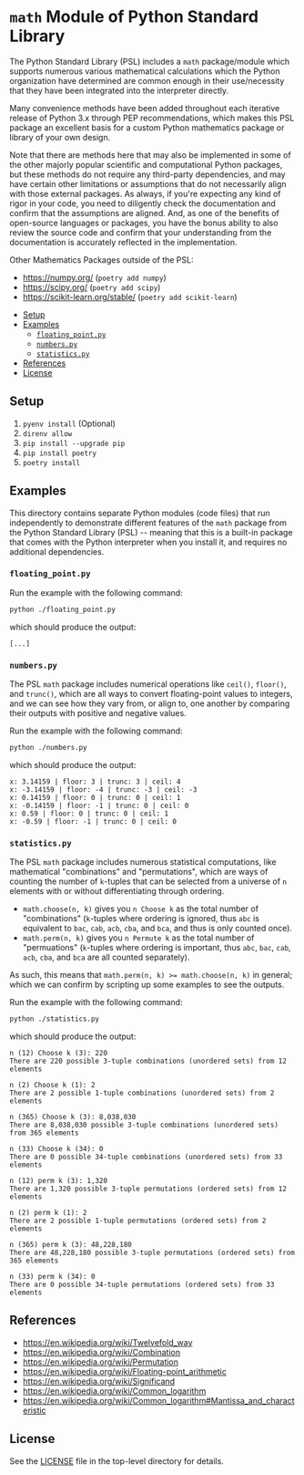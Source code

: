 # `math` Module of Python Standard Library

The Python Standard Library (PSL) includes a `math` package/module which supports numerous various mathematical calculations which the Python organization have determined are common enough in their use/necessity that they have been integrated into the interpreter directly.

Many convenience methods have been added throughout each iterative release of Python 3.x through PEP recommendations, which makes this PSL package an excellent basis for a custom Python mathematics package or library of your own design.

Note that there are methods here that may also be implemented in some of the other majorly popular scientific and computational Python packages, but these methods do not require any third-party dependencies, and may have certain other limitations or assumptions that do not necessarily align with those external packages. As always, if you're expecting any kind of rigor in your code, you need to diligently check the documentation and confirm that the assumptions are aligned. And, as one of the benefits of open-source languages or packages, you have the bonus ability to also review the source code and confirm that your understanding from the documentation is accurately reflected in the implementation.

Other Mathematics Packages outside of the PSL:
- https://numpy.org/ (`poetry add numpy`)
- https://scipy.org/ (`poetry add scipy`)
- https://scikit-learn.org/stable/ (`poetry add scikit-learn`)

<!-- MarkdownTOC -->

- [Setup](#setup)
- [Examples](#examples)
    - [`floating_point.py`](#floating_pointpy)
    - [`numbers.py`](#numberspy)
    - [`statistics.py`](#statisticspy)
- [References](#references)
- [License](#license)

<!-- /MarkdownTOC -->

<a id="setup"></a>
## Setup

1. `pyenv install` (Optional)
1. `direnv allow`
1. `pip install --upgrade pip`
1. `pip install poetry`
1. `poetry install`

<a id="examples"></a>
## Examples

This directory contains separate Python modules (code files) that run independently to demonstrate different features of the `math` package from the Python Standard Library (PSL) -- meaning that this is a built-in package that comes with the Python interpreter when you install it, and requires no additional dependencies.

<a id="floating_pointpy"></a>
### `floating_point.py`

Run the example with the following command:

```bash
python ./floating_point.py
```

which should produce the output:

```
[...]
```

<a id="numberspy"></a>
### `numbers.py`

The PSL `math` package includes numerical operations like `ceil()`, `floor()`, and `trunc()`, which are all ways to convert floating-point values to integers, and we can see how they vary from, or align to, one another by comparing their outputs with positive and negative values.

Run the example with the following command:

```bash
python ./numbers.py
```

which should produce the output:

```
x: 3.14159 | floor: 3 | trunc: 3 | ceil: 4
x: -3.14159 | floor: -4 | trunc: -3 | ceil: -3
x: 0.14159 | floor: 0 | trunc: 0 | ceil: 1
x: -0.14159 | floor: -1 | trunc: 0 | ceil: 0
x: 0.59 | floor: 0 | trunc: 0 | ceil: 1
x: -0.59 | floor: -1 | trunc: 0 | ceil: 0
```

<a id="statisticspy"></a>
### `statistics.py`

The PSL `math` package includes numerous statistical computations, like mathematical "combinations" and "permutations", which are ways of counting the number of `k`-tuples that can be selected from a universe of `n` elements with or without differentiating through ordering.

- `math.choose(n, k)` gives you `n Choose k` as the total number of "combinations" (`k`-tuples where ordering is ignored, thus `abc` is equivalent to `bac`, `cab`, `acb`, `cba`, and `bca`, and thus is only counted once).
- `math.perm(n, k)` gives you `n Permute k` as the total number of "permuations" (`k`-tuples where ordering is important, thus `abc`, `bac`, `cab`, `acb`, `cba`, and `bca` are all counted separately).

As such, this means that `math.perm(n, k) >= math.choose(n, k)` in general; which we can confirm by scripting up some examples to see the outputs.

Run the example with the following command:

```bash
python ./statistics.py
```

which should produce the output:

```
n (12) Choose k (3): 220
There are 220 possible 3-tuple combinations (unordered sets) from 12 elements

n (2) Choose k (1): 2
There are 2 possible 1-tuple combinations (unordered sets) from 2 elements

n (365) Choose k (3): 8,038,030
There are 8,038,030 possible 3-tuple combinations (unordered sets) from 365 elements

n (33) Choose k (34): 0
There are 0 possible 34-tuple combinations (unordered sets) from 33 elements

n (12) perm k (3): 1,320
There are 1,320 possible 3-tuple permutations (ordered sets) from 12 elements

n (2) perm k (1): 2
There are 2 possible 1-tuple permutations (ordered sets) from 2 elements

n (365) perm k (3): 48,228,180
There are 48,228,180 possible 3-tuple permutations (ordered sets) from 365 elements

n (33) perm k (34): 0
There are 0 possible 34-tuple permutations (ordered sets) from 33 elements
```

<a id="references"></a>
## References

- https://en.wikipedia.org/wiki/Twelvefold_way
- https://en.wikipedia.org/wiki/Combination
- https://en.wikipedia.org/wiki/Permutation
- https://en.wikipedia.org/wiki/Floating-point_arithmetic
- https://en.wikipedia.org/wiki/Significand
- https://en.wikipedia.org/wiki/Common_logarithm
- https://en.wikipedia.org/wiki/Common_logarithm#Mantissa_and_characteristic

<a id="license"></a>
## License

See the [LICENSE](../LICENSE) file in the top-level directory for details.
